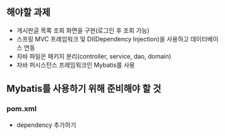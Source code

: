 ## 해야할 과제         
- 게시판글 목록 조회 화면을 구현(로그인 후 조회 가능) 
- 스프링 MVC 프레임워크 및 DI(Dependency Injection)을 사용하고 데이터베이스 연동
- 자바 파일은 패키지 분리(controller, service, dao, domain)
- 자바 퍼시스턴스 프레임워크인 Mybatis를 사용

## Mybatis를 사용하기 위해 준비해야 할 것        
### pom.xml       
- dependency 추가하기       





































